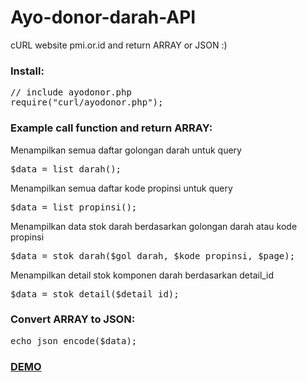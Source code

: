 # Ayo-donor-darah-API
cURL website pmi.or.id and return ARRAY or JSON :)
<h3>Install:</h3>
<pre>// include ayodonor.php
require("curl/ayodonor.php");</pre>
<h3>Example call function and return ARRAY:</h3>
Menampilkan semua daftar golongan darah untuk query
<pre>$data = list_darah();</pre>
Menampilkan semua daftar kode propinsi untuk query
<pre>$data = list_propinsi();</pre>
Menampilkan data stok darah berdasarkan golongan darah atau kode propinsi
<pre>$data = stok_darah($gol_darah, $kode_propinsi, $page);</pre>
Menampilkan detail stok komponen darah berdasarkan detail_id
<pre>$data = stok_detail($detail_id);</pre>
<h3>Convert ARRAY to JSON:</h3>
<pre>echo json_encode($data);</pre>
<h3><a href="http://ibacor.com/demo/ayo-donor-darah-api/" target="_BLANK">DEMO</a></h3>
